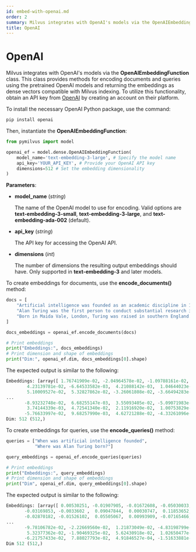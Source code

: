 ```yaml
---
id: embed-with-openai.md
order: 2
summary: Milvus integrates with OpenAI's models via the OpenAIEmbeddingFunction class.
title: OpenAI
---
```


# OpenAI

Milvus integrates with OpenAI's models via the __OpenAIEmbeddingFunction__ class. This class provides methods for encoding documents and queries using the pretrained OpenAI models and returning the embeddings as dense vectors compatible with Milvus indexing. To utilize this functionality, obtain an API key from [OpenAI](https://openai.com/api/) by creating an account on their platform.

To install the necessary OpenAI Python package, use the command:

```python
pip install openai
```

Then, instantiate the __OpenAIEmbeddingFunction__:

```python
from pymilvus import model

openai_ef = model.dense.OpenAIEmbeddingFunction(
    model_name='text-embedding-3-large', # Specify the model name
    api_key='YOUR_API_KEY', # Provide your OpenAI API key
    dimensions=512 # Set the embedding dimensionality
)
```

__Parameters__:

- __model_name__ (_string_)

    The name of the OpenAI model to use for encoding. Valid options are __text-embedding-3-small__, __text-embedding-3-large__, and __text-embedding-ada-002__ (default).

- __api_key__ (_string_)

    The API key for accessing the OpenAI API.

- __dimensions__ (_int_)

    The number of dimensions the resulting output embeddings should have. Only supported in __text-embedding-3__ and later models.

To create embeddings for documents, use the __encode_documents()__ method:

```python
docs = [
    "Artificial intelligence was founded as an academic discipline in 1956.",
    "Alan Turing was the first person to conduct substantial research in AI.",
    "Born in Maida Vale, London, Turing was raised in southern England.",
]

docs_embeddings = openai_ef.encode_documents(docs)

# Print embeddings
print("Embeddings:", docs_embeddings)
# Print dimension and shape of embeddings
print("Dim:", openai_ef.dim, docs_embeddings[0].shape)
```

The expected output is similar to the following:

```python
Embeddings: [array([ 1.76741909e-02, -2.04964578e-02, -1.09788161e-02, -5.27223349e-02,
        4.23139781e-02, -6.64533582e-03,  4.21088142e-03,  1.04644023e-01,
        5.10009527e-02,  5.32827862e-02, -3.26061808e-02, -3.66494283e-02,
...
       -8.93232748e-02,  6.68255147e-03,  3.55093405e-02, -5.09071983e-02,
        3.74144339e-03,  4.72541340e-02,  2.11916920e-02,  1.00753829e-02,
       -5.76633997e-02,  9.68257990e-03,  4.62721288e-02, -4.33261096e-02])]
Dim: 512 (512,)
```

To create embeddings for queries, use the __encode_queries()__ method:

```python
queries = ["When was artificial intelligence founded", 
           "Where was Alan Turing born?"]

query_embeddings = openai_ef.encode_queries(queries)

# Print embeddings
print("Embeddings:", query_embeddings)
# Print dimension and shape of embeddings
print("Dim", openai_ef.dim, query_embeddings[0].shape)
```

The expected output is similar to the following:

```python
Embeddings: [array([ 0.00530251, -0.01907905, -0.01672608, -0.05030033,  0.01635982,
       -0.03169853, -0.0033602 ,  0.09047844,  0.00030747,  0.11853652,
       -0.02870182, -0.01526102,  0.05505067,  0.00993909, -0.07165466,
...
       -9.78106782e-02, -2.22669560e-02,  1.21873049e-02, -4.83198799e-02,
        5.32377362e-02, -1.90469325e-02,  5.62430918e-02,  1.02650477e-02,
       -6.21757433e-02,  7.88027793e-02,  4.91846527e-04, -1.51633881e-02])]
Dim 512 (512,)
```
